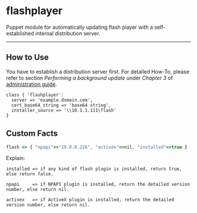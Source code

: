 # flashplayer

Puppet module for automatically updating flash player with a self-established
internal distribution server.

------

## How to Use

You have to establish a distribution server first. For detailed How-To,
please refer to section *Performing a background update* under *Chapter 3* of [administration guide](http://www.adobe.com/devnet/flashplayer/articles/flash_player_admin_guide.html). 


```puppet
class { 'flashplayer':
  server => 'example.domain.com',
  cert_base64_string => 'base64 string',
  installer_source => '\\10.1.1.111\flash'
}
```

## Custom Facts

```javascript
flash => { "npapi"=>"19.0.0.226", "activex"=>nil, "installed"=>true }
```

Explain:
```
installed => if any kind of flash plugin is installed, return true, else return false.

npapi     => if NPAPI plugin is installed, return the detailed version number, else return nil.

activex   => if ActiveX plugin is installed, return the detailed version number, else return nil.
```